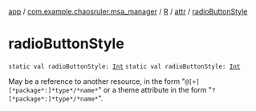 [app](../../../index.md) / [com.example.chaosruler.msa_manager](../../index.md) / [R](../index.md) / [attr](index.md) / [radioButtonStyle](.)

# radioButtonStyle

`static val radioButtonStyle: `[`Int`](https://kotlinlang.org/api/latest/jvm/stdlib/kotlin/-int/index.html)
`static val radioButtonStyle: `[`Int`](https://kotlinlang.org/api/latest/jvm/stdlib/kotlin/-int/index.html)

May be a reference to another resource, in the form "`@[+][*package*:]*type*/*name*`" or a theme attribute in the form "`?[*package*:]*type*/*name*`".

